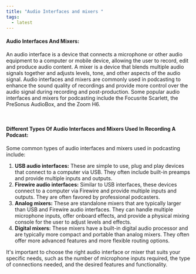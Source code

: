 ```yaml
---
title: "Audio Interfaces and mixers "
tags:
  - latest
---
```


#### Audio Interfaces And Mixers:

<p class="text-md">
An audio interface is a device that connects a microphone or other audio equipment to a computer or mobile device, allowing the user to record, edit and produce audio content. A mixer is a device that blends multiple audio signals together and adjusts levels, tone, and other aspects of the audio signal. Audio interfaces and mixers are commonly used in podcasting to enhance the sound quality of recordings and provide more control over the audio signal during recording and post-production. Some popular audio interfaces and mixers for podcasting include the Focusrite Scarlett, the PreSonus AudioBox, and the Zoom H6.</p>

<br>

#### Different Types Of Audio Interfaces and Mixers Used In Recording A Podcast:

<p class="text-md">Some common types of audio interfaces and mixers used in podcasting include:</p>

1. **USB audio interfaces:** These are simple to use, plug and play devices that connect to a computer via USB. They often include built-in preamps and provide multiple inputs and outputs.
1. **Firewire audio interfaces:** Similar to USB interfaces, these devices connect to a computer via Firewire and provide multiple inputs and outputs. They are often favored by professional podcasters.
1. **Analog mixers:** These are standalone mixers that are typically larger than USB and Firewire audio interfaces. They can handle multiple microphone inputs, offer onboard effects, and provide a physical mixing console for the user to adjust levels and effects.
1. **Digital mixers:** These mixers have a built-in digital audio processor and are typically more compact and portable than analog mixers. They often offer more advanced features and more flexible routing options.

<p class="text-md">It's important to choose the right audio interface or mixer that suits your specific needs, such as the number of microphone inputs required, the type of connections needed, and the desired features and functionality.</p>
